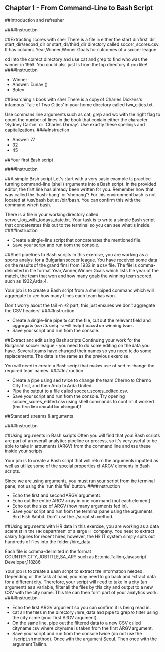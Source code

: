 ## Chapter 1 - From Command-Line to Bash Script


##Introduction and refresher

####Instruction

##Extracting scores with shell
There is a file in either the start_dir/first_dir, start_dir/second_dir or start_dir/third_dir directory called soccer_scores.csv. It has columns Year,Winner,Winner Goals for outcomes of a soccer league.

cd into the correct directory and use cat and grep to find who was the winner in 1959. You could also just ls from the top directory if you like!
####Instruction
- Winner
- Answer: Dunav ()
- Botev

##Searching a book with shell
There is a copy of Charles Dickens's infamous 'Tale of Two Cities' in your home directory called two_cities.txt.

Use command line arguments such as cat, grep and wc with the right flag to count the number of lines in the book that contain either the character 'Sydney Carton' or 'Charles Darnay'. Use exactly these spellings and capitalizations.
####Instruction
- Answer: 77
- 32
- 45

##Your first Bash script

####Instruction


##A simple Bash script
Let's start with a very basic example to practice turning command-line (shell) arguments into a Bash script. In the provided editor, the first line has already been written for you. Remember how that was called the 'hash-bang' or 'shebang'? For this environment bash is not located at /usr/bash but at /bin/bash. You can confirm this with the command which bash.

There is a file in your working directory called server_log_with_todays_date.txt. Your task is to write a simple Bash script that concatenates this out to the terminal so you can see what is inside.
####Instruction
- Create a single-line script that concatenates the mentioned file.
- Save your script and run from the console.


##Shell pipelines to Bash scripts
In this exercise, you are working as a sports analyst for a Bulgarian soccer league. You have received some data on the results of the grand final from 1932 in a csv file. The file is comma-delimited in the format Year,Winner,Winner Goals which lists the year of the match, the team that won and how many goals the winning team scored, such as 1932,Arda,4.

Your job is to create a Bash script from a shell piped command which will aggregate to see how many times each team has won.

Don't worry about the tail -n +2 part, this just ensures we don't aggregate the CSV headers!
####Instruction
- Create a single-line pipe to cat the file, cut out the relevant field and aggregate (sort & uniq -c will help!) based on winning team.
- Save your script and run from the console.

##Extract and edit using Bash scripts
Continuing your work for the Bulgarian soccer league - you need to do some editing on the data you have. Several teams have changed their names so you need to do some replacements. The data is the same as the previous exercise.

You will need to create a Bash script that makes use of sed to change the required team names.
####Instruction
- Create a pipe using sed twice to change the team Cherno to Cherno City first, and then Arda to Arda United.
- Pipe the output to a file called soccer_scores_edited.csv.
- Save your script and run from the console. Try opening soccer_scores_edited.csv using shell commands to confirm it worked (the first line should be changed)!


##Standard streams & arguments

####Instruction


##Using arguments in Bash scripts
Often you will find that your Bash scripts are part of an overall analytics pipeline or process, so it's very useful to be able to take in arguments (ARGV) from the command line and use these inside your scripts.

Your job is to create a Bash script that will return the arguments inputted as well as utilize some of the special properties of ARGV elements in Bash scripts.

Since we are using arguments, you must run your script from the terminal pane, not using the 'run this file' button.
####Instruction
- Echo the first and second ARGV arguments.
- Echo out the entire ARGV array in one command (not each element).
- Echo out the size of ARGV (how many arguments fed in).
- Save your script and run from the terminal pane using the arguments Bird Fish Rabbit. Don't use the ./script.sh method.
  

##Using arguments with HR data
In this exercise, you are working as a data scientist in the HR department of a large IT company. You need to extract salary figures for recent hires, however, the HR IT system simply spits out hundreds of files into the folder /hire_data.

Each file is comma-delimited in the format COUNTRY,CITY,JOBTITLE,SALARY such as Estonia,Tallinn,Javascript Developer,118286

Your job is to create a Bash script to extract the information needed. Depending on the task at hand, you may need to go back and extract data for a different city. Therefore, your script will need to take in a city (an argument) as a variable, filter all the files by this city and output to a new CSV with the city name. This file can then form part of your analytics work.
####Instruction
- Echo the first ARGV argument so you can confirm it is being read in.
- cat all the files in the directory /hire_data and pipe to grep to filter using the city name (your first ARGV argument).
- On the same line, pipe out the filtered data to a new CSV called cityname.csv where cityname is taken from the first ARGV argument.
- Save your script and run from the console twice (do not use the ./script.sh method). Once with the argument Seoul. Then once with the argument Tallinn.
